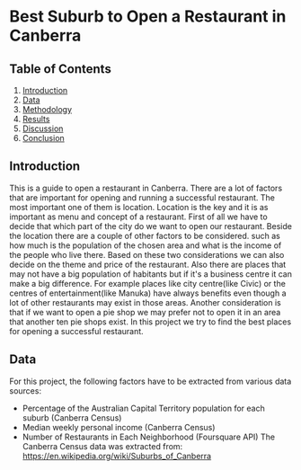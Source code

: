 # Best Suburb to Open a Restaurant in Canberra

## Table of Contents
1. [Introduction](#introduction)
2. [Data](#data)
3. [Methodology](#methodology)
4. [Results](#results)
5. [Discussion](#discussion)
6. [Conclusion](#conclusion)

## Introduction
This is a guide to open a restaurant in Canberra. There are a lot of factors that are important for opening and running a successful restaurant. The most important one of them is location. Location is the key and it is as important as menu and concept of a restaurant. First of all we have to decide that which part of the city do we want to open our restaurant. Beside the location there are a couple of other factors to be considered. such as how much is the population of the chosen area and what is the income of the people who live there. Based on these two considerations we can also decide on the theme and price of the restaurant. Also there are places that may not have a big population of habitants but if it's a business centre it can make a big difference. For example places like city centre(like Civic) or the centres of entertainment(like Manuka) have always benefits even though a lot of other restaurants may exist in those areas. Another consideration is that if we want to open a pie shop we may prefer not to open it in an area that another ten pie shops exist. In this project we try to find the best places for opening a successful restaurant.

## Data

For this project, the following factors have to be extracted from various data sources:
-	Percentage of the Australian Capital Territory population for each suburb (Canberra Census)
- Median weekly personal income (Canberra Census)
-	Number of Restaurants in Each Neighborhood (Foursquare API)
The Canberra Census data was extracted from: https://en.wikipedia.org/wiki/Suburbs_of_Canberra 
